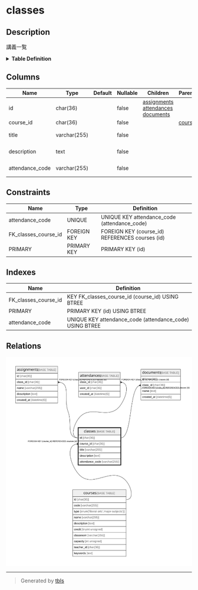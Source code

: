 # classes

## Description

講義一覧

<details>
<summary><strong>Table Definition</strong></summary>

```sql
CREATE TABLE `classes` (
  `id` char(36) COLLATE utf8mb4_bin NOT NULL,
  `course_id` char(36) COLLATE utf8mb4_bin NOT NULL,
  `title` varchar(255) COLLATE utf8mb4_bin NOT NULL,
  `description` text COLLATE utf8mb4_bin NOT NULL,
  `attendance_code` varchar(255) COLLATE utf8mb4_bin NOT NULL,
  PRIMARY KEY (`id`),
  UNIQUE KEY `attendance_code` (`attendance_code`),
  KEY `FK_classes_course_id` (`course_id`),
  CONSTRAINT `FK_classes_course_id` FOREIGN KEY (`course_id`) REFERENCES `courses` (`id`)
) ENGINE=InnoDB DEFAULT CHARSET=utf8mb4 COLLATE=utf8mb4_bin
```

</details>

## Columns

| Name            | Type         | Default | Nullable | Children                                                                              | Parents               | Comment          |
| --------------- | ------------ | ------- | -------- | ------------------------------------------------------------------------------------- | --------------------- | ---------------- |
| id              | char(36)     |         | false    | [assignments](assignments.md) [attendances](attendances.md) [documents](documents.md) |                       |                  |
| course_id       | char(36)     |         | false    |                                                                                       | [courses](courses.md) |                  |
| title           | varchar(255) |         | false    |                                                                                       |                       | 講義のタイトル          |
| description     | text         |         | false    |                                                                                       |                       | 講義の説明            |
| attendance_code | varchar(255) |         | false    |                                                                                       |                       | 出席確認用コード         |

## Constraints

| Name                 | Type        | Definition                                      |
| -------------------- | ----------- | ----------------------------------------------- |
| attendance_code      | UNIQUE      | UNIQUE KEY attendance_code (attendance_code)    |
| FK_classes_course_id | FOREIGN KEY | FOREIGN KEY (course_id) REFERENCES courses (id) |
| PRIMARY              | PRIMARY KEY | PRIMARY KEY (id)                                |

## Indexes

| Name                 | Definition                                               |
| -------------------- | -------------------------------------------------------- |
| FK_classes_course_id | KEY FK_classes_course_id (course_id) USING BTREE         |
| PRIMARY              | PRIMARY KEY (id) USING BTREE                             |
| attendance_code      | UNIQUE KEY attendance_code (attendance_code) USING BTREE |

## Relations

![er](classes.svg)

---

> Generated by [tbls](https://github.com/k1LoW/tbls)
